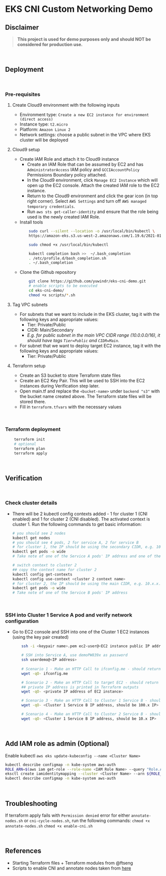 # EKS CNI Custom Networking Demo


## Disclaimer

> **This project is used for demo purposes only and should NOT be considered for production use.**

<br>

## Deployment

<br>

### Pre-requisites

1. Create Cloud9 environment with the following inputs
    - Environment type: `Create a new EC2 instance for environment (direct access)`
    - Instance type: `t2.micro`
    - Platform: `Amazon Linux 2`
    - Network settings: choose a public subnet in the VPC where EKS cluster will be deployed

1. Cloud9 setup
    - Create IAM Role and attach it to Cloud9 instance
        - Create an IAM Role that can be assumed by EC2 and has `AdministratorAccess` IAM policy and `GCCIAccountPolicy` Permissions Boundary policy attached.
        - In the Cloud9 environment, click `Manage EC2 Instance` which will open up the EC2 console. Attach the created IAM role to the EC2 instance.
        - Return to the Cloud9 environment and click the gear icon (in top right corner). Select `AWS Settings` and turn off `AWS managed temporary credentials`.
        - Run `aws sts get-caller-identity` and ensure that the role being used is the newly created IAM Role.
    - Install tools
        ```bash
            sudo curl --silent --location -o /usr/local/bin/kubectl \
            https://amazon-eks.s3.us-west-2.amazonaws.com/1.19.6/2021-01-05/bin/linux/amd64/kubectl

            sudo chmod +x /usr/local/bin/kubectl

            kubectl completion bash >>  ~/.bash_completion
            . /etc/profile.d/bash_completion.sh
            . ~/.bash_completion
        ```
    - Clone the Github repository
        ```bash
            git clone https://github.com/yuwindr/eks-cni-demo.git
            # enable scripts to be executed
            cd eks-cni-demo/
            chmod +x scripts/*.sh
        ```

1. Tag VPC subnets  
    - For subnets that we want to include in the EKS cluster, tag it with the following keys and appropriate values:
        - Tier: Private/Public
        - CIDR: Main/Secondary
        - *E.g. for public subnet in the main VPC CIDR range (10.0.0.0/16), it should have tags `Tier=Public` and `CIDR=Main`.*
    - For subnet that we want to deploy target EC2 instance, tag it with the following keys and appropriate values:
        - Tier: Private/Public

1. Terraform setup
    - Create an S3 bucket to store Terraform state files
    - Create an EC2 Key Pair. This will be used to SSH into the EC2 instances during Verification step later.
    - Open main.tf and replace the `<bucket-name>` under `backend "s3"` with the bucket name created above. The Terraform state files will be stored there.
    - Fill in `terraform.tfvars` with the necessary values

<br>

### Terraform deployment

```bash
    terraform init
    # optional
    terraform plan
    terraform apply
```

<br>

## Verification

<br>

### Check cluster details
- There will be 2 kubectl config contexts added - 1 for cluster 1 (CNI enabled) and 1 for cluster 2 (CNI disabled). The activated context is cluster 1. Run the following commands to get basic information:
    ```bash
    # you should see 2 nodes
    kubectl get nodes
    # you should see 4 pods, 2 for service A, 2 for service B
    # for cluster 1, the IP should be using the secondary CIDR, e.g. 100.x.x.x
    kubectl get pods -o wide
    # Take note of one of the Service A pods' IP address and one of the Service B pods' IP address

    # switch context to cluster 2
    ## copy the context name for cluster 2
    kubectl config get-contexts
    kubectl config use-context <cluster 2 context name>
    # for cluster 2, the IP should be using the main CIDR, e.g. 10.x.x.x
    kubectl get pods -o wide
    # Take note of one of the Service B pods' IP address
    ```

<br>

### SSH into Cluster 1 Service A pod and verify network configuration

- Go to EC2 console and SSH into one of the Cluster 1 EC2 instances (using the key pair created)
    ```bash
        ssh -i <keypair name>.pem ec2-user@<EC2 instance public IP address>

        # SSH into Service A, use demoPW839x as password
        ssh userdemo@<IP address>
        
        # Scenario 1 - Make an HTTP Call to ifconfig.me - should return a public IP
        wget -qO- ifconfig.me

        # Scenario 2 - Make an HTTP Call to target EC2 - should return a 10.x IP
        ## private IP address is printed in Terraform outputs
        wget -qO- <private IP address of EC2 instance>

        # Scenario 3 - Make an HTTP Call to Cluster 1 Service B - should return a 100.x IP
        wget -qO- <Cluster 1 Service B IP address, should be 100.x IP>

        # Scenario 4 - Make an HTTP Call to Cluster 2 Service B - should return a 100.x IP
        wget -qO- <Cluster 1 Service B IP address, should be 10.x IP>
    ```

<br>

## Add IAM role as admin (Optional)

Enable kubectl
`aws eks update-kubeconfig --name <Cluster Name>`

```bash
kubectl describe configmap -n kube-system aws-auth
ROLE_ARN=$(aws iam get-role --role-name <IAM Role Name> --query "Role.Arn" --output text)
eksctl create iamidentitymapping --cluster <Cluster Name> --arn ${ROLE_ARN} --group system:masters --username admin
kubectl describe configmap -n kube-system aws-auth
```

<br>

## Troubleshooting

If terraform apply fails with `Permission denied` error for either `annotate-nodes.sh` or `cni-cycle-nodes.sh`, run the following commands:
`chmod +x annotate-nodes.sh`
`chmod +x enable-cni.sh`

<br>

## References
- Starting Terraform files + Terraform modules from @ftseng
- Scripts to enable CNI and annotate nodes taken from [here](https://tf-eks-workshop.workshop.aws/500_eks-terraform-workshop/570_advanced-networking.html)
